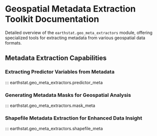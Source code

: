 # Geospatial Metadata Extraction Toolkit Documentation

Detailed overview of the `earthstat.geo_meta_extractors` module, offering specialized tools for extracting metadata from various geospatial data formats.

## Metadata Extraction Capabilities

### Extracting Predictor Variables from Metadata
::: earthstat.geo_meta_extractors.predictor_meta

### Generating Metadata Masks for Geospatial Analysis
::: earthstat.geo_meta_extractors.mask_meta

### Shapefile Metadata Extraction for Enhanced Data Insight
::: earthstat.geo_meta_extractors.shapefile_meta
